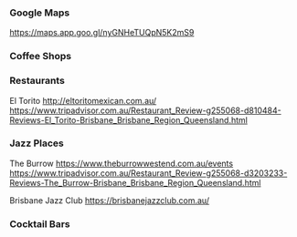 ### Google Maps
https://maps.app.goo.gl/nyGNHeTUQpN5K2mS9


### Coffee Shops


### Restaurants
El Torito
http://eltoritomexican.com.au/
https://www.tripadvisor.com.au/Restaurant_Review-g255068-d810484-Reviews-El_Torito-Brisbane_Brisbane_Region_Queensland.html


### Jazz Places
The Burrow
https://www.theburrowwestend.com.au/events
https://www.tripadvisor.com.au/Restaurant_Review-g255068-d3203233-Reviews-The_Burrow-Brisbane_Brisbane_Region_Queensland.html

Brisbane Jazz Club
https://brisbanejazzclub.com.au/


### Cocktail Bars
